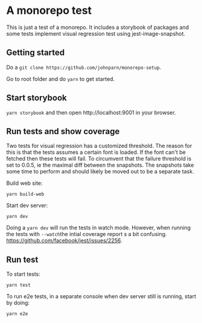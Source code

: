 
# A monorepo test

This is just a test of a monorepo. It includes a storybook of packages and some tests implement visual regression test using jest-image-snapshot.


## Getting started

Do a `git clone https://github.com/johnparn/monorepo-setup`.

Go to root folder and do `yarn` to get started.


## Start storybook

`yarn storybook` and then open http://localhost:9001 in your browser.


## Run tests and show coverage

Two tests for visual regression has a customized threshold. The reason for this is that the tests assumes a certain font is loaded. If the font can't be fetched then these tests will fail. To circumvent that the failure threshold is set to 0.0.5, ie the maximal diff between the snapshots. The snapshots take some time to perform and should likely be moved out to be a separate task.


Build web site:

`yarn build-web`

Start dev server:

`yarn dev`

Doing a `yarn dev` will run the tests in watch mode. However, when running the tests with `--watch`the intial coverage report s a bit confusing. https://github.com/facebook/jest/issues/2256.


## Run test

To start tests:

`yarn test`

To run e2e tests, in a separate console when dev server still is running, start by doing:

`yarn e2e`
